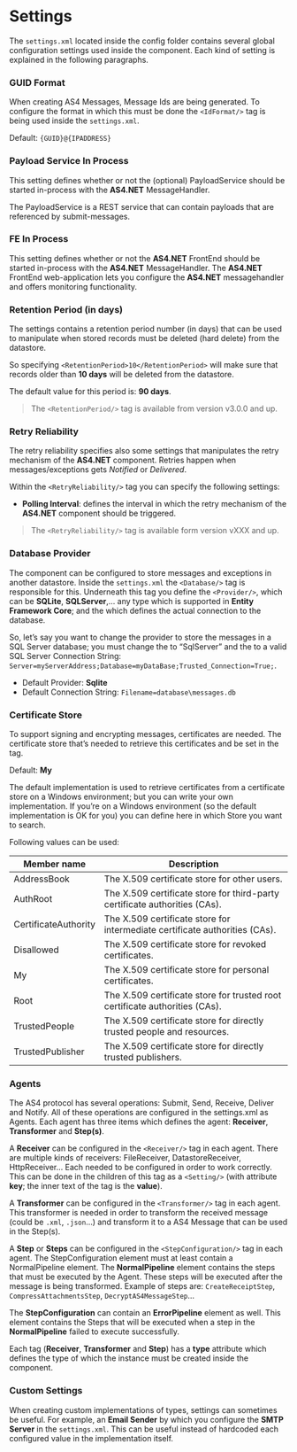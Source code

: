 # Settings

The `settings.xml` located inside the config folder contains several global configuration settings used inside the component. Each kind of setting is explained in the following paragraphs.

### GUID Format

When creating AS4 Messages, Message Ids are being generated. To configure the format in which this must be done the `<IdFormat/>` tag is being used inside the `settings.xml`.

Default: `{GUID}@{IPADDRESS}`

### Payload Service In Process

This setting defines whether or not the (optional) PayloadService should be started in-process with the <b>AS4.NET</b> MessageHandler.

The PayloadService is a REST service that can contain payloads that are referenced by submit-messages.

### FE In Process

This setting defines whether or not the <b>AS4.NET</b> FrontEnd should be started in-process with the <b>AS4.NET</b> MessageHandler.
The <b>AS4.NET</b> FrontEnd web-application lets you configure the <b>AS4.NET</b> messagehandler and offers monitoring functionality.

### Retention Period (in days)

The settings contains a retention period number (in days) that can be used to manipulate when stored records must be deleted (hard delete) from the datastore.

So specifying `<RetentionPeriod>10</RetentionPeriod>` will make sure that records older than **10 days** will be deleted from the datastore.

The default value for this period is: **90 days**.

> The `<RetentionPeriod/>` tag is available from version v3.0.0 and up.

### Retry Reliability

The retry reliability specifies also some settings that manipulates the retry mechanism of the <b>AS4.NET</b> component. Retries happen when messages/exceptions gets *Notified* or *Delivered*.

Within the `<RetryReliability/>` tag you can specify the following settings:

* **Polling Interval**: defines the interval in which the retry mechanism of the <b>AS4.NET</b> component should be triggered.

> The `<RetryReliability/>` tag is available form version vXXX and up.

### Database Provider

The component can be configured to store messages and exceptions in another datastore. Inside the `settings.xml` the `<Database/>` tag is responsible for this. Underneath this tag you define the `<Provider/>`, which can be **SQLite**, **SQLServer**,… any type which is supported in **Entity Framework Core**; and the <ConnectionString/> which defines the actual connection to the database.

So, let’s say you want to change the provider to store the messages in a SQL Server database; you must change the <Provider/> to “SqlServer” and the <ConnectionString/> to a valid SQL Server Connection String: `Server=myServerAddress;Database=myDataBase;Trusted_Connection=True;`.

- Default Provider: **Sqlite**
- Default Connection String: `Filename=database\messages.db`

### Certificate Store

To support signing and encrypting messages, certificates are needed. The certificate store that’s needed to retrieve this certificates and be set in the <StoreName/> tag.

Default: **My**

The default implementation is used to retrieve certificates from a certificate store on a Windows environment; but you can write your own implementation. If you’re on a Windows environment (so the default implementation is OK for you) you can define here in which Store you want to search. 

Following values can be used:

| Member name          | Description                                                                 |
| -------------------- | --------------------------------------------------------------------------- |
| AddressBook          | The X.509 certificate store for other users.                                |
| AuthRoot             | The X.509 certificate store for third-party certificate authorities (CAs).  |
| CertificateAuthority | The X.509 certificate store for intermediate certificate authorities (CAs). |
| Disallowed           | The X.509 certificate store for revoked certificates.                       |
| My                   | The X.509 certificate store for personal certificates.                      |
| Root                 | The X.509 certificate store for trusted root certificate authorities (CAs). |
| TrustedPeople        | The X.509 certificate store for directly trusted people and resources.      |
| TrustedPublisher     | The X.509 certificate store for directly trusted publishers.                |

### Agents

The AS4 protocol has several operations: Submit, Send, Receive, Deliver and Notify. All of these operations are configured in the settings.xml as Agents. Each agent has three items which defines the agent: **Receiver**, **Transformer** and **Step(s)**.

A **Receiver** can be configured in the `<Receiver/>` tag in each agent. There are multiple kinds of receivers: FileReceiver, DatastoreReceiver, HttpReceiver… Each needed to be configured in order to work correctly. This can be done in the children of this tag as a `<Setting/>` (with attribute **key**; the inner text of the tag is the **value**).

A **Transformer** can be configured in the `<Transformer/>` tag in each agent. This transformer is needed in order to transform the received message (could be `.xml`, `.json`…) and transform it to a AS4 Message that can be used in the Step(s).

A **Step** or **Steps** can be configured in the `<StepConfiguration/>` tag in each agent.  The StepConfiguration element must at least contain a NormalPipeline element.  The **NormalPipeline** element contains the steps that must be executed by the Agent. These steps will be executed after the message is being transformed. Example of steps are: `CreateReceiptStep`, `CompressAttachmentsStep`, `DecryptAS4MessageStep`…

The **StepConfiguration** can contain an **ErrorPipeline** element as well.  This element contains the Steps that will be executed when a step in the **NormalPipeline** failed to execute successfully.

Each tag (**Receiver**, **Transformer** and **Step**) has a **type** attribute which defines the type of which the instance must be created inside the component.

### Custom Settings

When creating custom implementations of types, settings can sometimes be useful. For example, an **Email Sender** by which you configure the **SMTP Server** in the `settings.xml`. This can be useful instead of hardcoded each configured value in the implementation itself.
